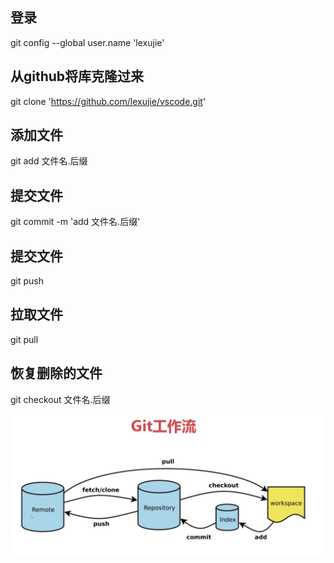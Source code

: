 ## 登录
git config --global user.name 'lexujie'
## 从github将库克隆过来
git clone 'https://github.com/lexujie/vscode.git'
## 添加文件
git add 文件名.后缀
## 提交文件
git commit -m 'add 文件名.后缀'
## 提交文件
git push
## 拉取文件
git pull
## 恢复删除的文件
git checkout 文件名.后缀


![git工作流](./../pictures/git工作流.png)